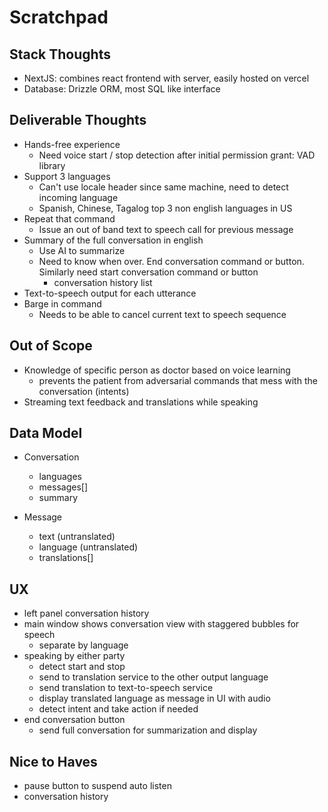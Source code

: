 # Scratchpad

## Stack Thoughts

- NextJS: combines react frontend with server, easily hosted on vercel
- Database: Drizzle ORM, most SQL like interface

## Deliverable Thoughts

- Hands-free experience
  - Need voice start / stop detection after initial permission grant: VAD library
- Support 3 languages
  - Can't use locale header since same machine, need to detect incoming language
  - Spanish, Chinese, Tagalog top 3 non english languages in US
- Repeat that command
  - Issue an out of band text to speech call for previous message
- Summary of the full conversation in english
  - Use AI to summarize
  - Need to know when over. End conversation command or button. Similarly need start conversation command or button
    - conversation history list
- Text-to-speech output for each utterance
- Barge in command
  - Needs to be able to cancel current text to speech sequence

## Out of Scope

- Knowledge of specific person as doctor based on voice learning
  - prevents the patient from adversarial commands that mess with the conversation (intents)
- Streaming text feedback and translations while speaking

## Data Model

- Conversation
  - languages
  - messages[]
  - summary

- Message
  - text (untranslated)
  - language (untranslated)
  - translations[]

## UX

- left panel conversation history
- main window shows conversation view with staggered bubbles for speech
  - separate by language
- speaking by either party
  - detect start and stop
  - send to translation service to the other output language
  - send translation to text-to-speech service
  - display translated language as message in UI with audio
  - detect intent and take action if needed
- end conversation button
  - send full conversation for summarization and display

## Nice to Haves

- pause button to suspend auto listen
- conversation history



